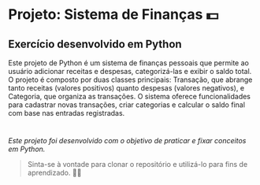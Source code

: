 # Projeto: Sistema de Finanças 💵

## Exercício desenvolvido em Python

Este projeto de Python é um sistema de finanças pessoais que permite ao usuário adicionar receitas e despesas, categorizá-las e exibir o saldo total. O projeto é composto por duas classes principais: Transação, que abrange tanto receitas (valores positivos) quanto despesas (valores negativos), e Categoria, que organiza as transações. O sistema oferece funcionalidades para cadastrar novas transações, criar categorias e calcular o saldo final com base nas entradas registradas.

#

_Este projeto foi desenvolvido com o objetivo de praticar e fixar conceitos em Python._

> Sinta-se à vontade para clonar o repositório e utilizá-lo para fins de aprendizado.  🚀💫
